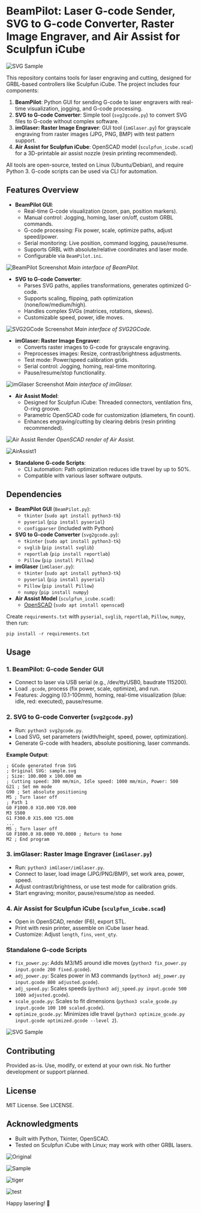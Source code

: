 # BeamPilot: Laser G-code Sender, SVG to G-code Converter, Raster Image Engraver, and Air Assist for Sculpfun iCube

![SVG Sample](Images/BeamPilot.jpg)

This repository contains tools for laser engraving and cutting, designed for GRBL-based controllers like Sculpfun iCube. The project includes four components:

1. **BeamPilot**: Python GUI for sending G-code to laser engravers with real-time visualization, jogging, and G-code processing.
2. **SVG to G-code Converter**: Simple tool (`svg2gcode.py`) to convert SVG files to G-code without complex software.
3. **imGlaser: Raster Image Engraver**: GUI tool (`imGlaser.py`) for grayscale engraving from raster images (JPG, PNG, BMP) with test pattern support.
4. **Air Assist for Sculpfun iCube**: OpenSCAD model (`sculpfun_icube.scad`) for a 3D-printable air assist nozzle (resin printing recommended).

All tools are open-source, tested on Linux (Ubuntu/Debian), and require Python 3. G-code scripts can be used via CLI for automation.

## Features Overview

- **BeamPilot GUI**:
  - Real-time G-code visualization (zoom, pan, position markers).
  - Manual control: Jogging, homing, laser on/off, custom GRBL commands.
  - G-code processing: Fix power, scale, optimize paths, adjust speed/power.
  - Serial monitoring: Live position, command logging, pause/resume.
  - Supports GRBL with absolute/relative coordinates and laser mode.
  - Configurable via `BeamPilot.ini`.

![BeamPilot Screenshot](Images/BeamPilot.png)
*Main interface of BeamPilot.*

- **SVG to G-code Converter**:
  - Parses SVG paths, applies transformations, generates optimized G-code.
  - Supports scaling, flipping, path optimization (none/low/medium/high).
  - Handles complex SVGs (matrices, rotations, skews).
  - Customizable speed, power, idle moves.

![SVG2GCode Screenshot](Images/SVG2GCode.png)
*Main interface of SVG2GCode.*

- **imGlaser: Raster Image Engraver**:
  - Converts raster images to G-code for grayscale engraving.
  - Preprocesses images: Resize, contrast/brightness adjustments.
  - Test mode: Power/speed calibration grids.
  - Serial control: Jogging, homing, real-time monitoring.
  - Pause/resume/stop functionality.

![imGlaser Screenshot](Images/imGlaser.png)
*Main interface of imGlaser.*

- **Air Assist Model**:
  - Designed for Sculpfun iCube: Threaded connectors, ventilation fins, O-ring groove.
  - Parametric OpenSCAD code for customization (diameters, fin count).
  - Enhances engraving/cutting by clearing debris (resin printing recommended).

![Air Assist Render](Images/AirAssistOpenscad.png)
*OpenSCAD render of Air Assist.*



![AirAssist1](Images/AirAssist1.JPG)

- **Standalone G-code Scripts**:
  - CLI automation: Path optimization reduces idle travel by up to 50%.
  - Compatible with various laser software outputs.

## Dependencies

- **BeamPilot GUI** (`BeamPilot.py`):
  - `tkinter` (`sudo apt install python3-tk`)
  - `pyserial` (`pip install pyserial`)
  - `configparser` (included with Python)
- **SVG to G-code Converter** (`svg2gcode.py`):
  - `tkinter` (`sudo apt install python3-tk`)
  - `svglib` (`pip install svglib`)
  - `reportlab` (`pip install reportlab`)
  - `Pillow` (`pip install Pillow`)
- **imGlaser** (`imGlaser.py`):
  - `tkinter` (`sudo apt install python3-tk`)
  - `pyserial` (`pip install pyserial`)
  - `Pillow` (`pip install Pillow`)
  - `numpy` (`pip install numpy`)
- **Air Assist Model** (`sculpfun_icube.scad`):
  - [OpenSCAD](https://openscad.org/) (`sudo apt install openscad`)

Create `requirements.txt` with `pyserial`, `svglib`, `reportlab`, `Pillow`, `numpy`, then run:

```
pip install -r requirements.txt
```

## Usage

### 1. BeamPilot: G-code Sender GUI

- Connect to laser via USB serial (e.g., /dev/ttyUSB0, baudrate 115200).
- Load `.gcode`, process (fix power, scale, optimize), and run.
- Features: Jogging (0.1-100mm), homing, real-time visualization (blue: idle, red: executed), pause/resume.

### 2. SVG to G-code Converter (`svg2gcode.py`)

- Run: `python3 svg2gcode.py`.
- Load SVG, set parameters (width/height, speed, power, optimization).
- Generate G-code with headers, absolute positioning, laser commands.

**Example Output**:

```
; GCode generated from SVG
; Original SVG: sample.svg
; Size: 100.000 x 100.000 mm
; Cutting speed: 300 mm/min, Idle speed: 1000 mm/min, Power: 500
G21 ; Set mm mode
G90 ; Set absolute positioning
M5 ; Turn laser off
; Path 1
G0 F1000.0 X10.000 Y20.000
M3 S500
G1 F300.0 X15.000 Y25.000
...
M5 ; Turn laser off
G0 F1000.0 X0.0000 Y0.0000 ; Return to home
M2 ; End program
```

### 3. imGlaser: Raster Image Engraver (`imGlaser.py`)

- Run: `python3 imGlaser/imGlaser.py`.
- Connect to laser, load image (JPG/PNG/BMP), set work area, power, speed.
- Adjust contrast/brightness, or use test mode for calibration grids.
- Start engraving; monitor, pause/resume/stop as needed.

### 4. Air Assist for Sculpfun iCube (`sculpfun_icube.scad`)

- Open in OpenSCAD, render (F6), export STL.
- Print with resin printer, assemble on iCube laser head.
- Customize: Adjust `length`, `fins`, `vent_qty`.

### Standalone G-code Scripts

- `fix_power.py`: Adds M3/M5 around idle moves (`python3 fix_power.py input.gcode 200 fixed.gcode`).
- `adj_power.py`: Scales power in M3 commands (`python3 adj_power.py input.gcode 800 adjusted.gcode`).
- `adj_speed.py`: Scales speeds (`python3 adj_speed.py input.gcode 500 1000 adjusted.gcode`).
- `scale_gcode.py`: Scales to fit dimensions (`python3 scale_gcode.py input.gcode 100 100 scaled.gcode`).
- `optimize_gcode.py`: Minimizes idle travel (`python3 optimize_gcode.py input.gcode optimized.gcode --level 2`).

![SVG Sample](Images/AirAssist2.JPG)

## Contributing

Provided as-is. Use, modify, or extend at your own risk. No further development or support planned.

## License

MIT License. See LICENSE.

## Acknowledgments

- Built with Python, Tkinter, OpenSCAD.
- Tested on Sculpfun iCube with Linux; may work with other GRBL lasers.

![Original](Images/prostokvashino.png)

![Sample](Images/sample.JPG)



![tiger](Images/tiger.JPG)



![test](Images/test.JPG)

Happy lasering! 🚀
